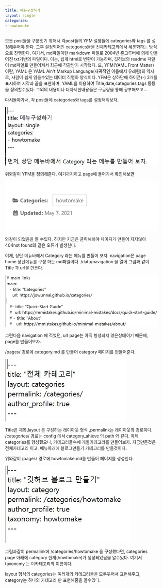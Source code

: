 ```yaml
---
title: 메뉴구성하기
layout: single
categories:
- howtomake
---
```


모든 post들을 구분짓기 위해서 각post들의 YFM 설정들에 categories와 tags 를 설정해주어야 한다.
그후 설정되어진 categories들을 전체카테고리에서 세분화하는 방식으로 진행한다.
여기서, md파일이란 markdown 파일로 2004년 존그루버에 의해 만들어진 txt기반의 파일이다.
이는, 쉽게 html로 변환이 가능하며, 깃허브의 readme 파일이 md파일로 만들어져서 최근에 각광받기 시작했다.
또, YFM(YAML Front Matter) 이란,  YAML 은 YAML Ain't Markup Language(재귀적인 이름에서 유래됨)의 약자로, 사람이 쉽게 읽을수있는 데이터 직렬화 양식이다.
YFM은 상하단에 하이픈(-) 3개를 표시하여 시작과 끝을 표현하며, YAML을 이용하여
Title,date,categories,tags 등등을 정의할수있다.
그외의 내용이나 더자세한내용들은 구글링을 통해 공부해보고...

다시돌아가서, 각 post들에 categories와 tags를 설정해줘보자.

![Seperated_pic](/assets/category_seperate.jpg)

위와같이 YFM을 정의해준다.
여기까지하고 page에 들어가서 확인해보면

![categories_pic](/assets/category_categories_n_tags.jpg)

와같이 되었음을 알 수있다. 하지만 지금은 클릭해봐야 페이지가 만들어 지지않아
404not found와 같은 오류가 발생한다. 

이제, 상단 메뉴바에서 Category 라는 메뉴를 만들어 보자.
navigation은 page home 상단메뉴를 구성 하는 md파일이다.
/data/navigation 을 열어 그림과 같이 Title 과 url을 만든다.

![Navigation_pic](/assets/category_navigation.jpg)

그런다음 navigation 에 적었던, url page는 아직 형성되지 않은상태이기 때문에, 
page를 만들어보자.


/pages/ 경로에 category.md 를 만들어 category 페이지를 만들어준다.

![Category_pic](/assets/category_page_category.jpg)

Title은 제목,layout 은 구성하는 레이아웃 형식 ,permalink는 레이아웃의 경로이다.
/categories/ 경로는 config 에서 category_ahieve 의 path 와 같다.
이제 categories를 형성했으니, 카테고리들속에 개별카테고리를 만들어보자.
지금만든것은 전체카테고리 이고, 메뉴아래에 블로그만들기 카테고리를 만들것이다.

위와같이 /pages/ 경로에 howtomake.md를 만들어 페이지를 생성한다.

![HowToMake_pic](/assets/category_howtomake.jpg)

그림과같이 permalink에 /categories/howtomake 을 구성했다면, categories page 아래에 category 한개(howtomake)가 생성되었음을 알수있다.
여기서 taxonomy 는 이카테고리의 이름이다.

layout 형식의 categories는 여러개의 카테고리들을 모두묶어서 표현해주고, 
category는 하나의 카테고리 만 표현해줌을 알수있다.
